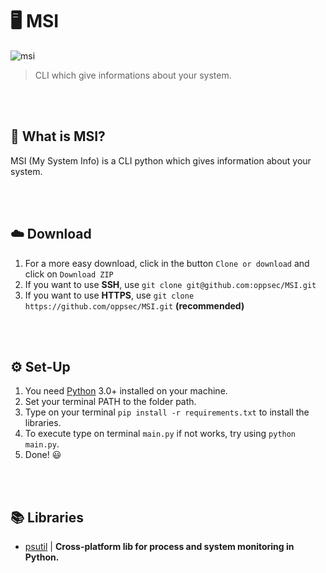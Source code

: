 # 🖥️ MSI

![msi](https://i.imgur.com/pVB0kkx.jpg)

> CLI which give informations about your system.

<br><br>

## 🤔 What is MSI?
MSI (My System Info) is a CLI python which gives information about your system.

<br><br>

## ☁️ Download
1. For a more easy download, click in the button `Clone or download` and click on `Download ZIP`
2. If you want to use **SSH**, use `git clone git@github.com:oppsec/MSI.git`
3. If you want to use **HTTPS**, use `git clone https://github.com/oppsec/MSI.git` **(recommended)**

<br><br>

## ⚙️ Set-Up
1. You need [Python](https://www.python.org/) 3.0+ installed on your machine.
2. Set your terminal PATH to the folder path.
3. Type on your terminal `pip install -r requirements.txt` to install the libraries.
4. To execute type on terminal `main.py` if not works, try using `python main.py`.
5. Done! 😃

<br><br>

## 📚 Libraries
- [psutil](https://pypi.org/project/psutil/) | **Cross-platform lib for process and system monitoring in Python.**
